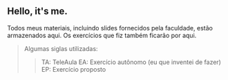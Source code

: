 ## Hello, it's me.

Todos meus materiais, incluindo slides fornecidos pela faculdade, estão armazenados aqui. Os exercícios que fiz também ficarão por aqui.

> Algumas siglas utilizadas: 
>> TA: TeleAula
>> EA: Exercício autônomo (eu que inventei de fazer)
>> EP: Exercício proposto